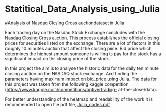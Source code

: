 # Statitical_Data_Analysis_using_Julia

#Analysis of Nasdaq Closing Cross auctiondataset in Julia 

Each trading day on the Nasdaq Stock Exchange concludes with the Nasdaq
Closing Cross auction. This process establishes the official closing prices for
securities listed on the exchange. There are a lot of factors in this roughly 10
minutes auction that affect the closing price. Bid price which determines the
highest amount someone is willing to pay for the stock has a significant impact on
the closing price of the stock.

In this project the aim is to analyse the historic data for the daily ten minute closing
auction on the NASDAQ stock exchange. And finding the parameters having
maximum impact on bid_price using Julia. The data for this project was taken from
the following kaggle competition (https://www.kaggle.com/competitions/optivertrading-
at-the-close/data).

For better understanding of the heatmap and readability of the work it is recommended to open the pdf file, [Julia_codes.pdf](https://github.com/beginner46/Statitical_Data_Analysis_using_Julia)
